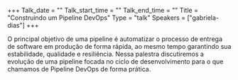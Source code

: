 +++
Talk_date = ""
Talk_start_time = ""
Talk_end_time = ""
Title = "Construindo um Pipeline DevOps"
Type = "talk"
Speakers = ["gabriela-dias"]
+++

O principal objetivo de uma pipeline é automatizar o processo de entrega de software em produção de forma rápida, ao mesmo tempo garantindo sua estabilidade, qualidade e resiliência. Nessa palestra discutiremos a evolução de uma pipeline focada no ciclo de desenvolvimento para o que chamamos de Pipeline DevOps de forma prática.

